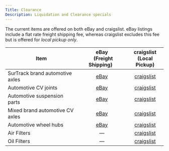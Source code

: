 ```yaml
---
Title: Clearance
Description: Liquidation and Clearance specials
---
```


The current items are offered on both eBay and craigslist. eBay listings include a flat rate freight shipping fee, whereas craigslist excludes this fee but is offered for *local pickup only*.

| Item | eBay<br>&nbsp;&nbsp;(Freight Shipping)&nbsp;&nbsp; | craigslist<br>(Local Pickup)  |
|------|:--------------------------------------------------:|:-----------------------------:|
| SurTrack brand automotive axles | [eBay](https://www.ebay.com/itm/362752958800?ViewItem=&item=362752958800) | [craigslist](https://baltimore.craigslist.org/pts/d/jessup-pallet-of-surtrack-automotve-cv/6972977647.html)  |
| Automotive CV joints            | [eBay](https://www.ebay.com/itm/362754155673?ViewItem=&item=362754155673) | [craigslist](https://baltimore.craigslist.org/pts/d/jessup-pallet-of-overstock-automotive/6973054740.html)   |
| Automotive suspension parts     | [eBay](https://www.ebay.com/itm/133170471225?ViewItem=&item=133170471225) | [craigslist](https://baltimore.craigslist.org/pts/d/jessup-pallet-of-automotive-suspension/6972986530.html)  |
| Mixed brand automotive CV axles | [eBay](https://www.ebay.com/itm/362754110584?ViewItem=&item=362754110584) | [craigslist](https://baltimore.craigslist.org/pts/d/jessup-pallet-of-various-brands-auto-cv/6973019967.html) |
| Automotive wheel hubs           | [eBay](https://www.ebay.com/itm/133170531555?ViewItem=&item=133170531555) | [craigslist](https://baltimore.craigslist.org/pts/d/jessup-crate-of-automotive-wheel-hubs/6973046218.html)   |
| Air Filters                     | &mdash;                                                                   | [craigslist](https://baltimore.craigslist.org/pts/d/jessup-ecogard-champ-valvoline-other/6972347421.html)    |
| Oil Filters                     | &mdash;                                                                   | [craigslist](https://baltimore.craigslist.org/pts/d/jessup-champ-ecogard-valvoline-other/6971577152.html)    |

